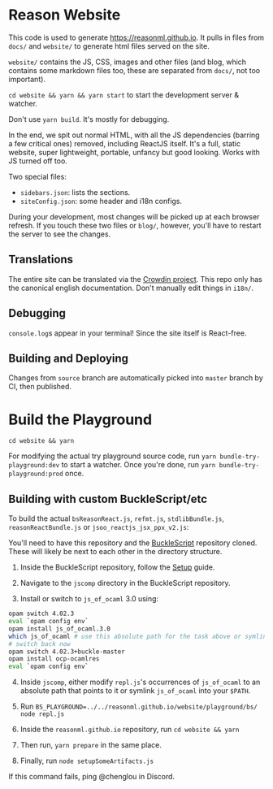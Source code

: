 # Reason Website

This code is used to generate https://reasonml.github.io. It pulls in files from `docs/` and `website/` to generate html files served on the site.

`website/` contains the JS, CSS, images and other files (and blog, which contains some markdown files too, these are separated from `docs/`, not too important).

`cd website && yarn && yarn start` to start the development server & watcher.

Don't use `yarn build`. It's mostly for debugging.

In the end, we spit out normal HTML, with all the JS dependencies (barring a few critical ones) removed, including ReactJS itself. It's a full, static website, super lightweight, portable, unfancy but good looking. Works with JS turned off too.

Two special files:

- `sidebars.json`: lists the sections.
- `siteConfig.json`: some header and i18n configs.

During your development, most changes will be picked up at each browser refresh. If you touch these two files or `blog/`, however, you'll have to restart the server to see the changes.

## Translations

The entire site can be translated via the [Crowdin project](https://crowdin.com/project/reason). This repo only has the canonical english documentation. Don't manually edit things in `i18n/`.

## Debugging

`console.log`s appear in your terminal! Since the site itself is React-free.

## Building and Deploying

Changes from `source` branch are automatically picked into `master` branch by CI, then published.

# Build the Playground

```
cd website && yarn
```

For modifying the actual try playground source code, run `yarn bundle-try-playground:dev` to start a watcher. Once you're done, run `yarn bundle-try-playground:prod` once.

## Building with custom BuckleScript/etc

To build the actual `bsReasonReact.js`, `refmt.js`, `stdlibBundle.js`, `reasonReactBundle.js` or `jsoo_reactjs_jsx_ppx_v2.js`:

You'll need to have this repository and the [BuckleScript](https://github.com/BuckleScript/bucklescript) repository cloned. These will likely be next to each other in the directory structure.

1. Inside the BuckleScript repository, follow the [Setup](https://github.com/BuckleScript/bucklescript/blob/master/CONTRIBUTING.md#setup) guide.

2. Navigate to the `jscomp` directory in the BuckleScript repository.

3. Install or switch to `js_of_ocaml` 3.0 using:

```sh
opam switch 4.02.3
eval `opam config env`
opam install js_of_ocaml.3.0
which js_of_ocaml # use this absolute path for the task above or symlink this into your $PATH, maybe /usr/local/bin or something
# switch back now
opam switch 4.02.3+buckle-master
opam install ocp-ocamlres
eval `opam config env`
```

4. Inside `jscomp`, either modify `repl.js`'s occurrences of `js_of_ocaml` to an absolute path that points to it or symlink `js_of_ocaml` into your `$PATH`.

5. Run `BS_PLAYGROUND=../../reasonml.github.io/website/playground/bs/ node repl.js`

6. Inside the `reasonml.github.io` repository, run `cd website && yarn`

7. Then run, `yarn prepare` in the same place.

8. Finally, run `node setupSomeArtifacts.js`

If this command fails, ping @chenglou in Discord.
